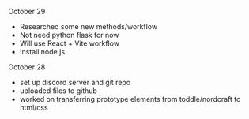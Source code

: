 
October 29

- Researched some new methods/workflow
- Not need python flask for now
- Will use React + Vite workflow
- install node.js


October 28

- set up discord server and git repo
- uploaded files to github
- worked on transferring prototype elements from toddle/nordcraft to html/css